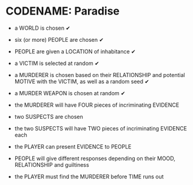# CODENAME: Paradise

- a WORLD is chosen ✔
- six (or more) PEOPLE are chosen ✔
- PEOPLE are given a LOCATION of inhabitance ✔
- a VICTIM is selected at random ✔
- a MURDERER is chosen based on their RELATIONSHIP and potential MOTIVE with the VICTIM, as well as a random seed ✔
- a MURDER WEAPON is chosen at random ✔
- the MURDERER will have FOUR pieces of incriminating EVIDENCE
- two SUSPECTS are chosen
- the two SUSPECTS will have TWO pieces of incriminating EVIDENCE each
- the PLAYER can present EVIDENCE to PEOPLE
- PEOPLE will give different responses depending on their MOOD, RELATIONSHIP and guiltiness

- the PLAYER must find the MURDERER before TIME runs out